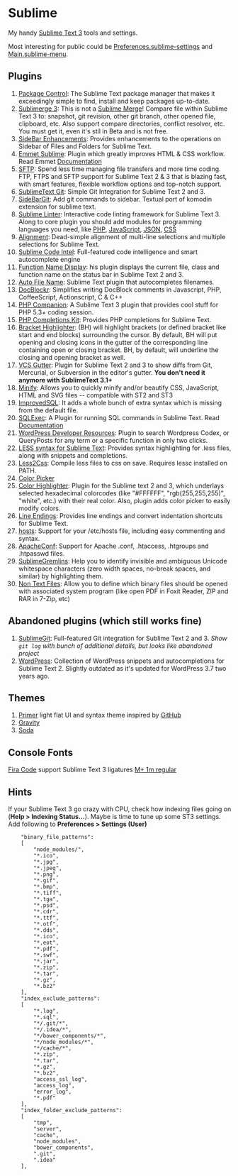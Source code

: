 # Sublime

My handy [Sublime Text 3](https://www.sublimetext.com/) tools and settings.

Most interesting for public could be [Preferences.sublime-settings](Packages/User/Preferences.sublime-settings) and [Main.sublime-menu](Packages/User/Main.sublime-menu).

## Plugins

1. [Package Control](https://packagecontrol.io/installation#st3): The Sublime Text package manager that makes it exceedingly simple to find, install and keep packages up-to-date.
1. [Sublimerge 3](https://www.sublimerge.com/sm3/): This is not a [Sublime Merge](https://www.sublimemerge.com/)! Compare file within Sublime Text 3 to: snapshot, git revision, other git branch, other opened file, clipboard, etc. Also support compare directories, conflict resolver, etc. You must get it, even it's stil in Beta and is not free.
1. [SideBar Enhancements](https://github.com/titoBouzout/SideBarEnhancements/): Provides enhancements to the operations on Sidebar of Files and Folders for Sublime Text.
1. [Emmet Sublime](https://github.com/sergeche/emmet-sublime): Plugin which greatly improves HTML & CSS workflow. Read Emmet [Documentation](http://docs.emmet.io/)
1. [SFTP](http://wbond.net/sublime_packages/sftp): Spend less time managing file transfers and more time coding. FTP, FTPS and SFTP support for Sublime Text 2 & 3 that is blazing fast, with smart features, flexible workflow options and top-notch support.
1. [SublimeText Git](https://github.com/kemayo/sublime-text-git): Simple Git Integration for Sublime Text 2 and 3.
1. [SideBarGit](https://github.com/titoBouzout/SideBarGit): Add git commands to sidebar. Textual port of komodin extension for sublime text.
1. [Sublime Linter](https://github.com/SublimeLinter/SublimeLinter3): Interactive code linting framework for Sublime Text 3. Along to core plugin you should add modules for programming languages you need, like [PHP](https://github.com/SublimeLinter/SublimeLinter-php), [JavaScript](https://github.com/SublimeLinter/SublimeLinter-jshint), [JSON](https://github.com/SublimeLinter/SublimeLinter-json), [CSS](https://github.com/SublimeLinter/SublimeLinter-csslint)
1. [Alignment](http://wbond.net/sublime_packages/alignment): Dead-simple alignment of multi-line selections and multiple selections for Sublime Text.
1. [Sublime Code Intel](http://github.com/SublimeCodeIntel/SublimeCodeIntel): Full-featured code intelligence and smart autocomplete engine
1. [Function Name Display](https://github.com/akrabat/SublimeFunctionNameDisplay): his plugin displays the current file, class and function name on the status bar in Sublime Text 2 and 3.
1. [Auto File Name](https://github.com/BoundInCode/AutoFileName): Sublime Text plugin that autocompletes filenames.
1. [DocBlockr](https://github.com/spadgos/sublime-jsdocs): Simplifies writing DocBlock comments in Javascript, PHP, CoffeeScript, Actionscript, C & C++
1. [PHP Companion](https://github.com/erichard/SublimePHPCompanion): A Sublime Text 3 plugin that provides cool stuff for PHP 5.3+ coding session.
1. [PHP Completions Kit](https://github.com/gerardroche/sublime-phpck): Provides PHP completions for Sublime Text.
1. [Bracket Highlighter](https://github.com/facelessuser/BracketHighlighter): (BH) will highlight brackets (or defined bracket like start and end blocks) surrounding the cursor. By default, BH will put opening and closing icons in the gutter of the corresponding line containing open or closing bracket. BH, by default, will underline the closing and opening bracket as well.
1. [VCS Gutter](https://github.com/bradsokol/VcsGutter): Plugin for Sublime Text 2 and 3 to show diffs from Git, Mercurial, or Subversion in the editor's gutter. **You don't need it anymore with SublimeText 3.1+**
1. [Minify](https://github.com/tssajo/Minify): Allows you to quickly minify and/or beautify CSS, JavaScript, HTML and SVG files -- compatible with ST2 and ST3
1. [ImprovedSQL](https://github.com/jbrooksuk/ImprovedSQL): It adds a whole bunch of extra syntax which is missing from the default file.
1. [SQLExec](https://github.com/jum4/sublime-sqlexec): A Plugin for running SQL commands in Sublime Text. Read [Documentation](http://lubriciousdevelopers.github.io/projects/sublime-sql-exec/)
1. [WordPress Developer Resources](https://sublime.wbond.net/packages/Search%20WordPress%20Codex%20or%20QueryPosts): Plugin to search Wordpress Codex, or QueryPosts for any term or a specific function in only two clicks.
1. [LESS syntax for Sublime Text](https://github.com/danro/LESS-sublime): Provides syntax highlighting for .less files, along with snippets and completions.
1. [Less2Css](https://github.com/timdouglas/sublime-less2css): Compile less files to css on save. Requires lessc installed on PATH.
1. [Color Picker](https://github.com/weslly/ColorPicker/)
1. [Color Highlighter](https://sublime.wbond.net/packages/Color%20Highlighter): Plugin for the Sublime text 2 and 3, which underlays selected hexadecimal colorcodes (like "#FFFFFF", "rgb(255,255,255)", "white", etc.) with their real color. Also, plugin adds color picker to easily modify colors.
1. [Line Endings](https://github.com/titoBouzout/LineEndings): Provides line endings and convert indentation shortcuts for Sublime Text.
1. [hosts](https://github.com/rodrigoflores/hosts): Support for your /etc/hosts file, including easy commenting and syntax.
1. [ApacheConf](https://github.com/colinta/ApacheConf.tmLanguage): Support for Apache .conf, .htaccess, .htgroups and .htpasswd files.
1. [SublimeGremlins](https://github.com/redoPop/SublimeGremlins): Help you to identify invisible and ambiguous Unicode whitespace characters (zero width spaces, no-break spaces, and similar) by highlighting them.
1. [Non Text Files](https://github.com/bordaigorl/sublime-non-text-files): Allow you to define which binary files should be opened with associated system program (like open PDF in Foxit Reader, ZIP and RAR in 7-Zip, etc)
## Abandoned plugins (which still works fine)

1. [SublimeGit](https://github.com/SublimeGit/SublimeGit/): Full-featured Git integration for Sublime Text 2 and 3. _Show `git log` with bunch of additional details, but looks like abandoned project_
1. [WordPress](https://github.com/purplefish32/sublime-text-2-wordpress): Collection of WordPress snippets and autocompletions for Sublime Text 2. Slightly outdated as it's updated for WordPress 3.7 two years ago.

## Themes

1. [Primer](https://github.com/karelvuong/st-primer) light flat UI and syntax theme inspired by [GitHub](https://github.com)
2. [Gravity](https://github.com/frankyonnetti/gravity-sublime-theme)
3. [Soda](https://github.com/buymeasoda/soda-theme)

## Console Fonts

[Fira Code](https://github.com/tonsky/FiraCode) support Sublime Text 3 ligatures
[M+ 1m regular](http://mplus-fonts.sourceforge.jp/mplus-outline-fonts/download/index-en.html#download)

## Hints

If your Sublime Text 3 go crazy with CPU, check how indexing files going on (**Help > Indexing Status...**). Maybe is time to tune up some ST3 settings. Add following to **Preferences > Settings (User)**

```
	"binary_file_patterns":
	[
		"node_modules/",
		"*.ico",
		"*.jpg",
		"*.jpeg",
		"*.png",
		"*.gif",
		"*.bmp",
		"*.tiff",
		"*.tga",
		"*.psd",
		"*.cdr",
		"*.ttf",
		"*.otf",
		"*.dds",
		"*.ico",
		"*.eot",
		"*.pdf",
		"*.swf",
		"*.jar",
		"*.zip",
		"*.tar",
		"*.gz",
		"*.bz2"
	],
	"index_exclude_patterns":
	[
		"*.log",
		"*.sql",
		"*/.git/*",
		"*/.idea/*",
		"*/bower_components/*",
		"*/node_modules/*",
		"*/cache/*",
		"*.zip",
		"*.tar",
		"*.gz",
		"*.bz2",
		"access_ssl_log",
		"access_log",
		"error_log",
		"*.pdf"
	],
	"index_folder_exclude_patterns":
	[
		"tmp",
		"server",
		"cache",
		"node_modules",
		"bower_components",
		".git",
		".idea"
	],
```